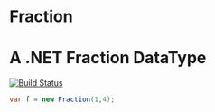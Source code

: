Fraction
=============

# A .NET Fraction DataType

[![Build Status](https://travis-ci.org/jhilscher/Fraction.svg?branch=master)](https://travis-ci.org/jhilscher/Fraction)

```csharp
var f = new Fraction(1,4);
```